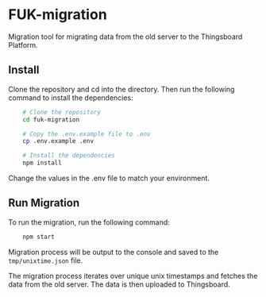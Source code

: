 # FUK-migration
Migration tool for migrating data from the old server to the Thingsboard Platform.


## Install
Clone the repository and cd into the directory. Then run the following command to install the dependencies:

```bash
    # Clone the repository
    cd fuk-migration

    # Copy the .env.example file to .env
    cp .env.example .env

    # Install the dependencies
    npm install
```

Change the values in the .env file to match your environment.

## Run Migration
To run the migration, run the following command:
```bash
    npm start
```
Migration process will be output to the console and saved to the `tmp/unixtime.json` file.

The migration process iterates over unique unix timestamps and fetches the data from the old server. The data is then uploaded to Thingsboard.